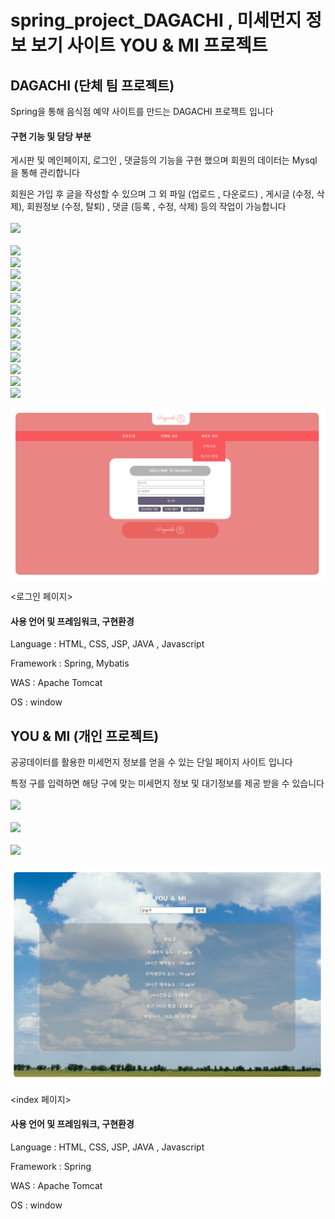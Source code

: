 # spring_project_DAGACHI , 미세먼지 정보 보기 사이트 YOU & MI 프로젝트

## DAGACHI (단체 팀 프로젝트)

Spring을 통해 음식점 예약 사이트를 만드는 DAGACHI 프로젝트 입니다

#### 구현 기능 및 담당 부분

게시판 및 메인페이지, 로그인 , 댓글등의 기능을 구현 했으며 회원의 데이터는 Mysql 을 통해 관리합니다

회원은 가입 후 글을 작성할 수 있으며 그 외 파일 (업로드 , 다운로드) , 게시글 (수정, 삭제), 회원정보 (수정, 탈퇴) , 댓글 (등록 , 수정, 삭제) 등의 작업이 가능합니다
<br/><br/>
<img src="https://user-images.githubusercontent.com/69440128/206436068-e2262820-3f4e-4d76-b0b5-f2894ff2caf5.jpg" width="1400" />
<br/><br/>
<img src="https://user-images.githubusercontent.com/69440128/206435761-6b089aeb-890e-41af-9d8e-43fe011d4113.jpg"/>
<br/>
<img src="https://user-images.githubusercontent.com/69440128/206435886-6c157d27-544d-4b0b-9656-21a8b3bd3326.jpg"/>
<br/>
<img src="https://user-images.githubusercontent.com/69440128/206435888-62bb471b-c86e-4b6e-9de9-157ee4ec0359.jpg"/>
<br/>
<img src="https://user-images.githubusercontent.com/69440128/206435891-8fdb9263-5edb-4461-bd89-baa41724e202.jpg"/>
<br/>
<img src="https://user-images.githubusercontent.com/69440128/206435893-2398d107-01f7-4a5c-926b-4a5bbc116a0a.jpg"/>
<br/>
<img src="https://user-images.githubusercontent.com/69440128/206435898-ab0c36c4-6b9a-4a30-9915-d0f3a417bfb3.jpg"/>
<br/>
<img src="https://user-images.githubusercontent.com/69440128/206435902-00ed2742-21b2-4ce1-b54d-aa743ea61232.jpg"/>
<br/>
<img src="https://user-images.githubusercontent.com/69440128/206435908-f5418ae3-e4e0-4e2f-a1ae-911a1fd11da4.jpg"/>
<br/>
<img src="https://user-images.githubusercontent.com/69440128/206435912-0a62ee46-fd24-4b56-9a88-d085bf148b91.jpg"/>
<br/>
<img src="https://user-images.githubusercontent.com/69440128/206435914-5eaa873f-f78e-4e2e-8415-210fb6e01742.jpg"/>
<br/>
<img src="https://user-images.githubusercontent.com/69440128/206435919-472a4f2c-d525-42bf-92b3-2a61bf9e6516.jpg"/>
<br/>
<img src="https://user-images.githubusercontent.com/69440128/206435922-24cfc557-dd6b-4cc6-858f-1ce73c3aa696.jpg"/>
<br/>
<img src="https://user-images.githubusercontent.com/69440128/206435924-b70c99d8-27cb-415d-a3f9-2747d9da9466.jpg"/>
<br/>

![DAGACHI MAIN](./images/Admin_Login.png)

<로그인 페이지>

#### 사용 언어 및 프레임워크, 구현환경

Language : HTML, CSS, JSP, JAVA , Javascript

Framework : Spring, Mybatis

WAS : Apache Tomcat

OS : window

##

## YOU & MI (개인 프로젝트)

공공데이터를 활용한 미세먼지 정보를 얻을 수 있는 단일 페이지 사이트 입니다

특정 구를 입력하면 해당 구에 맞는 미세먼지 정보 및 대기정보를 제공 받을 수 있습니다
<br/><br/>
<img src="https://user-images.githubusercontent.com/69440128/206435928-95d52ff2-6ffd-428e-98fa-c041728a7c09.jpg"/>
<br/><br/>
<img src="https://user-images.githubusercontent.com/69440128/206435930-a00c852c-3768-4b6f-8008-92491810d351.jpg"/>
<br/><br/>
<img src="https://user-images.githubusercontent.com/69440128/206435879-b9ec95af-16c1-4cc0-a942-089cb58c77f0.jpg"/>
<br/><br/>
![YOU & ME MAIN](./images/finedustMain.png)

<index 페이지>

#### 사용 언어 및 프레임워크, 구현환경

Language : HTML, CSS, JSP, JAVA , Javascript

Framework : Spring

WAS : Apache Tomcat

OS : window
